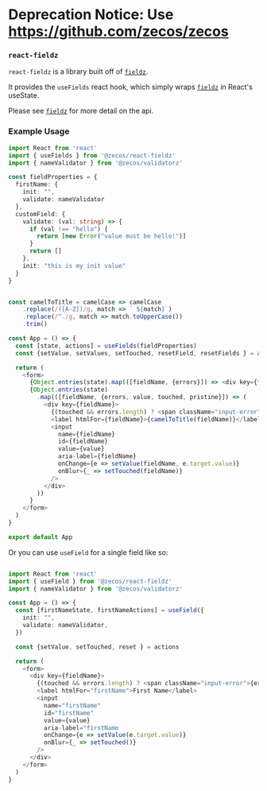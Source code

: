# Deprecation Notice: Use https://github.com/zecos/zecos

### `react-fieldz`

`react-fieldz` is a library built off of [`fieldz`](https://npmjs.org/fieldz).

It provides the `useFields` react hook, which simply wraps [`fieldz`](https://npmjs.org/fieldz) in React's useState.

Please see [`fieldz`](https://npmjs.org/fieldz) for more detail on the api.

### Example Usage

```ts
import React from 'react'
import { useFields } from '@zecos/react-fieldz'
import { nameValidator } from '@zecos/validatorz'

const fieldProperties = {
  firstName: {
    init: "",
    validate: nameValidator
  },
  customField: {
    validate: (val: string) => {
      if (val !== "hello") {
        return [new Error("value must be hello!")]
      }
      return []
    },
    init: "this is my init value"
  }
}


const camelToTitle = camelCase => camelCase
    .replace(/([A-Z])/g, match => ` ${match}`)
    .replace(/^./g, match => match.toUpperCase())
    .trim()

const App = () => {
  const [state, actions] = useFields(fieldProperties)
  const {setValue, setValues, setTouched, resetField, resetFields } = actions

  return (
    <form>
      {Object.entries(state).map(([fieldName, {errors}]) => <div key={fieldName}>Error: {JSON.stringify(errors.map(err => err.toString()))}</div>)}
      {Object.entries(state)
        .map(([fieldName, {errors, value, touched, pristine}]) => (
          <div key={fieldName}>
            {(touched && errors.length) ? <span className="input-error">{errors.map(err => <div>{err.toString()}</div>)}</span> : ""}
            <label htmlFor={fieldName}>{camelToTitle(fieldName)}</label>
            <input
              name={fieldName}
              id={fieldName}
              value={value}
              aria-label={fieldName}
              onChange={e => setValue(fieldName, e.target.value)}
              onBlur={_ => setTouched(fieldName)}
            />
          </div>
        ))
      }
    </form>
  )
}

export default App
```

Or you can use `useField` for a single field like so:

```ts

import React from 'react'
import { useField } from '@zecos/react-fieldz'
import { nameValidator } from '@zecos/validatorz'

const App = () => {
  const [firstNameState, firstNameActions] = useField({
    init: "",
    validate: nameValidator,
  })

  const {setValue, setTouched, reset } = actions

  return (
    <form>
      <div key={fieldName}>
        {(touched && errors.length) ? <span className="input-error">{errors.map(err => <div>{err.toString()}</div>)}</span> : ""}
        <label htmlFor="firstName">First Name</label>
        <input
          name="firstName"
          id="firstName"
          value={value}
          aria-label="firstName
          onChange={e => setValue(e.target.value)}
          onBlur={_ => setTouched()}
        />
      </div>
    </form>
  )
}
```
